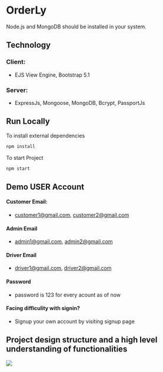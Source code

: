# OrderLy
Node.js and MongoDB should be installed in your system.

## Technology
### Client: 
- EJS View Engine, Bootstrap 5.1
### Server: 
- ExpressJs, Mongoose, MongoDB, Bcrypt, PassportJs

## Run Locally
 To install external dependencies
```bash
npm install
```
 To start Project
```bash
npm start
```
## Demo USER Account
#### Customer Email:
- customer1@gmail.com, customer2@gmail.com
#### Admin Email
- admin1@gmail.com, admin2@gmail.com
#### Driver Email
- driver1@gmail.com, driver2@gmail.com
#### Password
- password is 123 for every acount as of now
#### Facing difficulity with signin?
- Signup your own account by visiting signup page

## Project design structure and a high level understanding of functionalities

<img src="demo.jpg"/>
